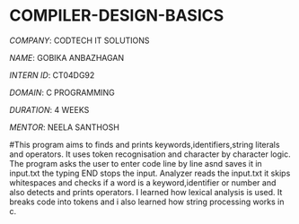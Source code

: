 # COMPILER-DESIGN-BASICS

*COMPANY*: CODTECH IT SOLUTIONS

*NAME*: GOBIKA ANBAZHAGAN

*INTERN ID*: CT04DG92

*DOMAIN*: C PROGRAMMING

*DURATION*: 4 WEEKS

*MENTOR*: NEELA SANTHOSH

#This program aims to finds and prints keywords,identifiers,string literals and operators. It uses token recognisation and character by character logic. The program asks the user to enter code line by line asnd saves it in input.txt the typing END stops the input. Analyzer reads the input.txt it skips whitespaces and checks if a word is a keyword,identifier or number and also detects and prints operators. I learned how lexical analysis is used. It breaks code into tokens and i also learned how string processing works in c.
